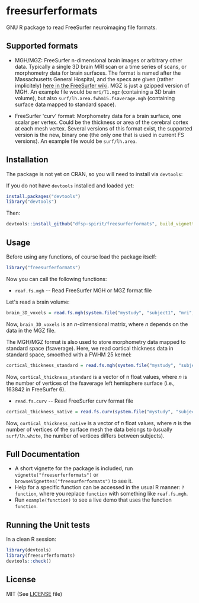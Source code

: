 # freesurferformats
GNU R package to read FreeSurfer neuroimaging file formats.

## Supported formats

* MGH/MGZ: FreeSurfer n-dimensional brain images or arbitrary other data. Typically a single 3D brain MRI scan or a time series of scans, or morphometry data for brain surfaces. The format is named after the Massachusetts General Hospital, and the specs are given (rather implicitely) [here in the FreeSurfer wiki](https://surfer.nmr.mgh.harvard.edu/fswiki/FsTutorial/MghFormat). MGZ is just a gzipped version of MGH. An example file would be `mri/T1.mgz` (containing a 3D brain volume), but also `surf/lh.area.fwhm15.fsaverage.mgh` (containing surface data mapped to standard space).

* FreeSurfer 'curv' format: Morphometry data for a brain surface, one scalar per vertex. Could be the thickness or area of the cerebral cortex at each mesh vertex. Several versions of this format exist, the supported version is the new, binary one (the only one that is used in current FS versions). An example file would be `surf/lh.area`.


## Installation

The package is not yet on CRAN, so you will need to install via `devtools`:

If you do not have `devtools` installed and loaded yet:

```r
install.packages("devtools")
library("devtools")
```

Then:

```r
devtools::install_github("dfsp-spirit/freesurferformats", build_vignettes=TRUE)
```


## Usage

Before using any functions, of course load the package itself:

```r
library("freesurferformats")
```

Now you can call the following functions:

* `reaf.fs.mgh` -- Read FreeSurfer MGH or MGZ format file


Let's read a brain volume:

```r
brain_3D_voxels = read.fs.mgh(system.file("mystudy", "subject1", "mri", "brain.mgz"))
```

Now, `brain_3D_voxels` is an *n*-dimensional matrix, where *n* depends on the data in the MGZ file.

The MGH/MGZ format is also used to store morphometry data mapped to standard space (fsaverage). Here, we read cortical thickness data in standard space, smoothed with a FWHM 25 kernel:


```r
cortical_thickness_standard = read.fs.mgh(system.file("mystudy", "subject1", "surf", "lh.thickness.fwhm25.fsaverage.mgh"))
```

Now, `cortical_thickness_standard` is a vector of n float values, where *n* is the number of vertices of the fsaverage left hemisphere surface (i.e., 163842 in FreeSurfer 6).


* `read.fs.curv` -- Read FreeSurfer curv format file

```r
cortical_thickness_native = read.fs.curv(system.file("mystudy", "subject1", "surf", "lh.thickness"))
```

Now, `cortical_thickness_native` is a vector of *n* float values, where *n* is the number of vertices of the surface mesh the data belongs to (usually `surf/lh.white`, the number of vertices differs between subjects).


## Full Documentation

* A short vignette for the package is included, run `vignette("freesurferformats")` or `browseVignettes("freesurferformats")` to see it.
* Help for a specific function can be accessed in the usual R manner: `?function`, where you replace `function` with something like `reaf.fs.mgh`.
* Run `example(function)` to see a live demo that uses the function `function`.


## Running the Unit tests


In a clean R session:

```r
library(devtools)
library(freesurferformats)
devtools::check()
```


## License

MIT (See [LICENSE](./LICENSE) file)
